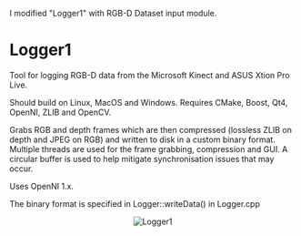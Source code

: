 I modified "Logger1" with RGB-D Dataset input module.



Logger1
=======

Tool for logging RGB-D data from the Microsoft Kinect and ASUS Xtion Pro Live. 

Should build on Linux, MacOS and Windows. Requires CMake, Boost, Qt4, OpenNI, ZLIB and OpenCV. 

Grabs RGB and depth frames which are then compressed (lossless ZLIB on depth and JPEG on RGB) and written to disk in a custom binary format. Multiple threads are used for the frame grabbing, compression and GUI. A circular buffer is used to help mitigate synchronisation issues that may occur. 

Uses OpenNI 1.x.

The binary format is specified in Logger::writeData() in Logger.cpp

<p align="center">
  <img src="http://mp3guy.github.io/img/Logger1.png" alt="Logger1"/>
</p>

